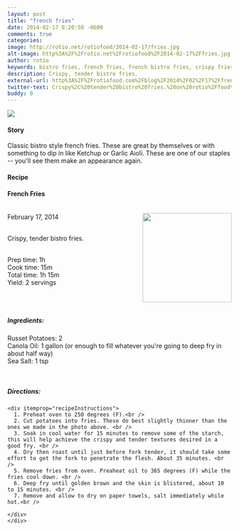 ```yaml
---
layout: post
title: "french fries"
date: 2014-02-17 8:20:50 -0600
comments: true
categories: 
image: http://rotio.net/rotiofood/2014-02-17/fries.jpg
alt-image: http%3A%2F%2Frotio.net%2Frotiofood%2F2014-02-17%2Ffries.jpg
author: rotio
keywords: bistro fries, french fries, french bistro fries, crispy fries, perfect fries
description: Crispy, tender bistro fries. 
external-url: http%3A%2F%2Frotiofood.com%2Fblog%2F2014%2F02%2F17%2Ffrench-fries%2F
twitter-text: Crispy%2C%20tender%20bistro%20fries.%20on%20rotio%2Ffood%20%23rotiofood
buddy: 0
---
```

<!-- more -->
<img src="http://rotio.net/rotiofood/2014-02-17/fries.jpg" />
<a href="https://plus.google.com/107103100819027957630?rel=author" style="display:none">{{page.author }}</a>


<h4>Story</h4>
  <div>
	<p>
	Classic bistro style french fries. These are great by themselves or with something to dip in like Ketchup or Garlic Aioli. These are one of our staples -- you'll see them make an appearance again.
	</p>
  </div>
<h4>Recipe</b> </h4> 
  <div itemscope itemtype="http://schema.org/Recipe" >
  <h4 itemprop="name">French Fries</h4>
  
  <br />
    February 17, 2014</time>
  <img itemprop="image" width="200px" align="right" src="http://rotio.net/rotiofood/2014-02-17/fries.jpg" />
  
  <br /><span itemprop="description">Crispy, tender bistro fries.</span><br />

  <br />Prep time: <time datetime="PT1H" itemprop="prepTime">1h</time> 
  <br />Cook time: <time datetime="PT15M" itemprop="cookTime">15m</time>
  <br />Total time: <time datetime="PT1H15M" itemprop="totalTime">1h 15m</time>
  <br />Yield: <span itemprop="recipeYield">2 servings </span>
  
  <br />
  <br /><h5>Ingredients:</h5>
    <span itemprop="ingredients" itemscope itemtype="http://schema.org/RecipeIngredient">
      <span itemprop="name">Russet Potatoes</span>: 
      <span itemprop="amount">2</span> 
    </span><br />
    <span itemprop="ingredients" itemscope itemtype="http://schema.org/RecipeIngredient">
      <span itemprop="name">Canola Oil</span>:
      <span itemprop="amount">1 gallon</span> (or enough to fill whatever you're going to deep fry in about half way)
    </span><br />
	<span itemprop="ingredients" itemscope itemtype="http://schema.org/RecipeIngredient">
      <span itemprop="name">Sea Salt</span>:
      <span itemprop="amount">1 tsp</span>
    </span><br />
	
	
	
  <br /><h5>Directions:</h5>
	
    <div itemprop="recipeInstructions">
      1. Preheat oven to 250 degrees (F).<br />
	  2. Cut potatoes into fries. These do best slightly thinner than the ones we made in the photo above. <br />
      3. Soak in cool water for 15 minutes to remove some of the starch, this will help achieve the crispy and tender textures desired in a good fry. <br />
	  4. Dry then roast until just before fork tender, it should take some effort to get the fork to penetrate the flesh. About 35 minutes. <br />
	  5. Remove fries from oven. Preaheat oil to 365 degrees (F) while the fries cool down. <br />
	  6. Deep fry until golden brown and the skin is blistered, about 10 to 15 minutes. <br />
	  7. Remove and allow to dry on paper towels, salt immediately while hot.<br />

	</div>
	</div>

</div>

